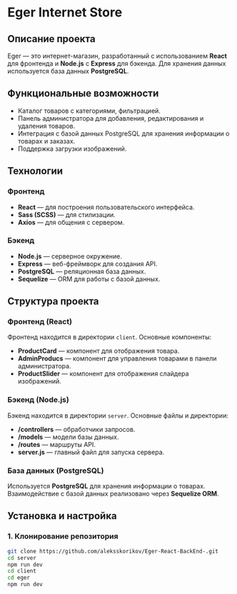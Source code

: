 # Eger Internet Store

## Описание проекта

Eger — это интернет-магазин, разработанный с использованием **React** для фронтенда и **Node.js** с **Express** для бэкенда. Для хранения данных используется база данных **PostgreSQL**.

## Функциональные возможности

- Каталог товаров с категориями, фильтрацией.
- Панель администратора для добавления, редактирования и удаления товаров.
- Интеграция с базой данных PostgreSQL для хранения информации о товарах и заказах.
- Поддержка загрузки изображений.

## Технологии

### Фронтенд
- **React** — для построения пользовательского интерфейса.
- **Sass (SCSS)** — для стилизации.
- **Axios** — для общения с сервером.

### Бэкенд
- **Node.js** — серверное окружение.
- **Express** — веб-фреймворк для создания API.
- **PostgreSQL** — реляционная база данных.
- **Sequelize** — ORM для работы с базой данных.

## Структура проекта

### Фронтенд (React)

Фронтенд находится в директории `client`. Основные компоненты:
- **ProductCard** — компонент для отображения товара.
- **AdminProducs** — компонент для управления товарами в панели администратора.
- **ProductSlider** — компонент для отображения слайдера изображений.

### Бэкенд (Node.js)

Бэкенд находится в директории `server`. Основные файлы и директории:
- **/controllers** — обработчики запросов.
- **/models** — модели базы данных.
- **/routes** — маршруты API.
- **server.js** — главный файл для запуска сервера.

### База данных (PostgreSQL)

Используется **PostgreSQL** для хранения информации о товарах. Взаимодействие с базой данных реализовано через **Sequelize ORM**.

## Установка и настройка

### 1. Клонирование репозитория

```bash
git clone https://github.com/aleksskorikov/Eger-React-BackEnd-.git
cd server
npm run dev
cd client
cd eger
npm run dev
